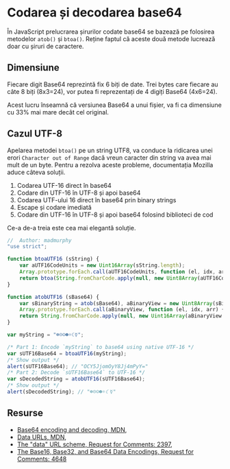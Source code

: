 # Codarea și decodarea base64

În JavaScript prelucrarea șirurilor codate base64 se bazează pe folosirea metodelor `atob()` și `btoa()`. Reține faptul că aceste două metode lucrează doar cu șiruri de caractere.

## Dimensiune

Fiecare digit Base64 reprezintă fix 6 biți de date. Trei bytes care fiecare au câte 8 biți (8x3=24), vor putea fi reprezentați de 4 digiți Base64 (4x6=24).

Acest lucru înseamnă că versiunea Base64 a unui fișier, va fi ca dimensiune cu 33% mai mare decât cel original.

## Cazul UTF-8

Apelarea metodei `btoa()` pe un string UTF8, va conduce la ridicarea unei erori `Character out of Range` dacă vreun caracter din string va avea mai mult de un byte. Pentru a rezolva aceste probleme, documentația Mozilla aduce câteva soluții.

1. Codarea UTF-16 direct în base64
2. Codare din UTF-16 în UTF-8 și apoi base64
3. Codarea UTF-ului 16 direct în base64 prin binary strings
4. Escape și codare imediată
5. Codare din UTF-16 în UTF-8 și apoi base64 folosind biblioteci de cod

Ce-a de-a treia este cea mai elegantă soluție.

```javascript
//  Author: madmurphy
"use strict";

function btoaUTF16 (sString) {
	var aUTF16CodeUnits = new Uint16Array(sString.length);
	Array.prototype.forEach.call(aUTF16CodeUnits, function (el, idx, arr) { arr[idx] = sString.charCodeAt(idx); });
	return btoa(String.fromCharCode.apply(null, new Uint8Array(aUTF16CodeUnits.buffer)));
}

function atobUTF16 (sBase64) {
	var sBinaryString = atob(sBase64), aBinaryView = new Uint8Array(sBinaryString.length);
	Array.prototype.forEach.call(aBinaryView, function (el, idx, arr) { arr[idx] = sBinaryString.charCodeAt(idx); });
	return String.fromCharCode.apply(null, new Uint16Array(aBinaryView.buffer));
}

var myString = "☸☹☺☻☼☾☿";

/* Part 1: Encode `myString` to base64 using native UTF-16 */
var sUTF16Base64 = btoaUTF16(myString);
/* Show output */
alert(sUTF16Base64); // "OCY5JjomOyY8Jj4mPyY="
/* Part 2: Decode `sUTF16Base64` to UTF-16 */
var sDecodedString = atobUTF16(sUTF16Base64);
/* Show output */
alert(sDecodedString); // "☸☹☺☻☼☾☿"
```

## Resurse

- [Base64 encoding and decoding, MDN](https://developer.mozilla.org/en-US/docs/Web/API/WindowBase64/Base64_encoding_and_decoding),
- [Data URLs, MDN](https://developer.mozilla.org/en-US/docs/Web/HTTP/Basics_of_HTTP/Data_URIs),
- [The "data" URL scheme, Request for Comments: 2397](https://tools.ietf.org/html/rfc2397),
- [The Base16, Base32, and Base64 Data Encodings, Request for Comments: 4648](https://tools.ietf.org/html/rfc4648)
